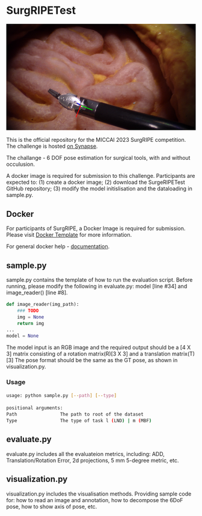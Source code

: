 # SurgRIPETest

![pose](assets/pose_1.png)

This is the official repository for the MICCAI 2023 SurgRIPE competition. The challenge is hosted [on Synapse](https://www.synapse.org/#!Synapse:syn51471789/wiki/622255).

The challange - 6 DOF pose estimation for surgical tools, with and without occulusion.

A docker image is required for submission to this challenge. Participants are expected to: (1) create a docker image; (2) download the SurgeRIPETest GitHub repository; (3) modify the model initislisation and the dataloading in sample.py.


## Docker

For participants of SurgRIPE, a Docker Image is required for submission. Please visit [Docker Template](https://github.com/guyw04/SurgRIPE_docker) for more information.

For general docker help - [documentation](https://docs.docker.com).

## sample.py
sample.py contains the template of how to run the evaluation script. Before running, please modify the following in evaluate.py: model [line #34] and image_reader() [line #8].

```python
def image_reader(img_path):
    ### TODO
    img = None
    return img
...
model = None
```

The model input is an RGB image and the required output should be a [4 X 3] matrix consisting of a rotation matrix(R)[3 X 3] and a translation matrix(T)[3]
The pose format should be the same as the GT pose, as shown in visualization.py.

### Usage

```bash
usage: python sample.py [--path] [--type]

positional arguments:
Path                The path to root of the dataset
Type                The type of task l (LND) | m (MBF)
```

## evaluate.py
evaluate.py includes all the evaluateion metrics, including: ADD, Translation/Rotation Error, 2d projections, 5 mm 5-degree metric, etc.

## visualization.py
visualization.py includes the visualisation methods. Providing sample code for: how to read an image and annotation, how to decompose the 6DoF pose, how to show axis of pose, etc.
